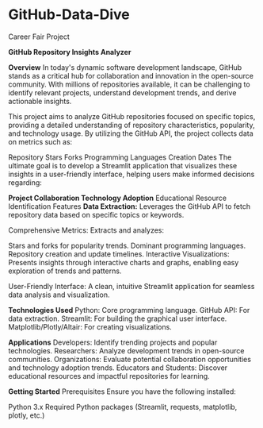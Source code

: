 # GitHub-Data-Dive
Career Fair Project

**GitHub Repository Insights Analyzer**

**Overview**
In today's dynamic software development landscape, GitHub stands as a critical hub for collaboration and innovation in the open-source community. With millions of repositories available, it can be challenging to identify relevant projects, understand development trends, and derive actionable insights.

This project aims to analyze GitHub repositories focused on specific topics, providing a detailed understanding of repository characteristics, popularity, and technology usage. By utilizing the GitHub API, the project collects data on metrics such as:

Repository Stars
Forks
Programming Languages
Creation Dates
The ultimate goal is to develop a Streamlit application that visualizes these insights in a user-friendly interface, helping users make informed decisions regarding:

**Project Collaboration
Technology Adoption**
Educational Resource Identification
Features
**Data Extraction:**
Leverages the GitHub API to fetch repository data based on specific topics or keywords.

Comprehensive Metrics:
Extracts and analyzes:

Stars and forks for popularity trends.
Dominant programming languages.
Repository creation and update timelines.
Interactive Visualizations:
Presents insights through interactive charts and graphs, enabling easy exploration of trends and patterns.

User-Friendly Interface:
A clean, intuitive Streamlit application for seamless data analysis and visualization.

**Technologies Used**
Python: Core programming language.
GitHub API: For data extraction.
Streamlit: For building the graphical user interface.
Matplotlib/Plotly/Altair: For creating visualizations.

**Applications**
Developers: Identify trending projects and popular technologies.
Researchers: Analyze development trends in open-source communities.
Organizations: Evaluate potential collaboration opportunities and technology adoption trends.
Educators and Students: Discover educational resources and impactful repositories for learning.

**Getting Started**
Prerequisites
Ensure you have the following installed:

Python 3.x
Required Python packages (Streamlit, requests, matplotlib, plotly, etc.)
